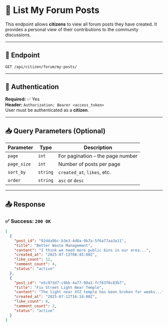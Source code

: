 # 📝 List My Forum Posts

This endpoint allows **citizens** to view all forum posts they have created. It provides a personal view of their contributions to the community discussions.

---

## 🔗 Endpoint

`GET /api/citizen/forum/my-posts/`

---

## 🔐 Authentication

**Required:** ✅ Yes  
**Header:** `Authorization: Bearer <access_token>`  
User must be authenticated as a **citizen**.

---

## 📥 Query Parameters (Optional)

| Parameter     | Type     | Description                           |
|---------------|----------|---------------------------------------|
| `page`        | `int`    | For pagination – the page number      |
| `page_size`   | `int`    | Number of posts per page              |
| `sort_by`     | `string` | `created_at`, `likes`, etc.           |
| `order`       | `string` | `asc` or `desc`                       |

---

## 📤 Response

### ✅ Success: `200 OK`

```json
[
  {
    "post_id": "92d4a9bc-b3e3-4d8a-9b7a-5f6a77aa3a11",
    "title": "Better Waste Management",
    "content": "I think we need more public bins in our area...",
    "created_at": "2025-07-13T08:45:00Z",
    "like_count": 12,
    "comment_count": 4,
    "status": "active"
  },
  {
    "post_id": "e5c973d7-c9bb-4a77-98a1-fcf63f0c83b7",
    "title": "Fix Street Light Near Temple",
    "content": "The light near XYZ temple has been broken for weeks...",
    "created_at": "2025-07-12T16:10:00Z",
    "like_count": 8,
    "comment_count": 2,
    "status": "active"
  }
]
